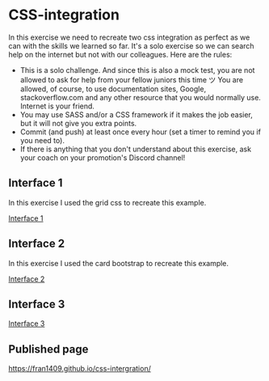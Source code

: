 # CSS-integration

In this exercise we need to recreate two css integration as perfect as we can with the skills we learned so far. It's a solo exercise so we can search help on the internet but not with our colleagues. Here are the rules:

- This is a solo challenge. And since this is also a mock test, you are not allowed to ask for help from your fellow juniors this time ツ
You are allowed, of course, to use documentation sites, Google, stackoverflow.com and any other resource that you would normally use. Internet is your friend.
- You may use SASS and/or a CSS framework if it makes the job easier, but it will not give you extra points.
- Commit (and push) at least once every hour (set a timer to remind you if you need to).
- If there is anything that you don't understand about this exercise, ask your coach on your promotion's Discord channel!

## Interface 1

In this exercise I used the grid css to recreate this example. 

[Interface 1](https://fran1409.github.io/css-intergration/index1.html)

## Interface 2

In this exercise I used the card bootstrap to recreate this example.

[Interface 2](https://fran1409.github.io/css-intergration/index2.html)

## Interface 3

[Interface 3](https://fran1409.github.io/css-intergration/index3.html)

## Published page
https://fran1409.github.io/css-intergration/